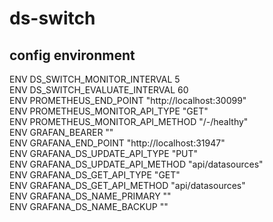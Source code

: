 # ds-switch

## config environment
ENV DS_SWITCH_MONITOR_INTERVAL 5  
ENV DS_SWITCH_EVALUATE_INTERVAL 60  
ENV PROMETHEUS_END_POINT "http://localhost:30099"  
ENV PROMETHEUS_MONITOR_API_TYPE "GET"  
ENV PROMETHEUS_MONITOR_API_METHOD "/-/healthy"  
ENV GRAFAN_BEARER ""  
ENV GRAFANA_END_POINT "http://localhost:31947"  
ENV GRAFANA_DS_UPDATE_API_TYPE "PUT"  
ENV GRAFANA_DS_UPDATE_API_METHOD "api/datasources"  
ENV GRAFANA_DS_GET_API_TYPE "GET"  
ENV GRAFANA_DS_GET_API_METHOD "api/datasources"  
ENV GRAFANA_DS_NAME_PRIMARY ""  
ENV GRAFANA_DS_NAME_BACKUP ""  
